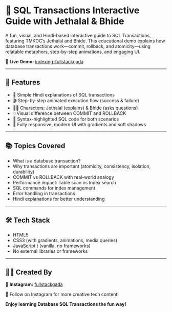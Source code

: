 # 🔄 SQL Transactions Interactive Guide with Jethalal & Bhide

A fun, visual, and Hindi-based interactive guide to SQL Transactions, featuring TMKOC’s Jethalal and Bhide. This educational demo explains how database transactions work—commit, rollback, and atomicity—using relatable metaphors, step-by-step animations, and engaging UI.

🔗 **Live Demo:** [indexing-fullstackgada](https://indexing-fullstackgada.netlify.app/)

---


## 🎯 Features

- 🧠 Simple Hindi explanations of SQL transactions
- 🎬 Step-by-step animated execution flow (success & failure)
- 👨‍💼 Characters: Jethalal (explains) & Bhide (asks questions)
- 💥Visual difference between COMMIT and ROLLBACK
- 📝 Syntax-highlighted SQL code for both scenarios
- 📱 Fully responsive, modern UI with gradients and soft shadows


---

## 📚 Topics Covered

- What is a database transaction?
- Why transactions are important (atomicity, consistency, isolation, durability)
- COMMIT vs ROLLBACK with real-world analogy
- Performance impact: Table scan vs Index search
- SQL commands for index management
- Error handling in transactions
- Hindi explanations for better understanding
  
---

## 🛠️ Tech Stack

- HTML5
- CSS3 (with gradients, animations, media queries)
- JavaScript t (vanilla, no frameworks)
- No external libraries or frameworks

---

## 👨‍🎨 Created By
🔗 **Instagram:** [fullstackgada](https://www.instagram.com/fullstackgada/)

🤝 Follow on Instagram for more creative tech content!

**Enjoy learning Database SQL Transactions the fun way!**
